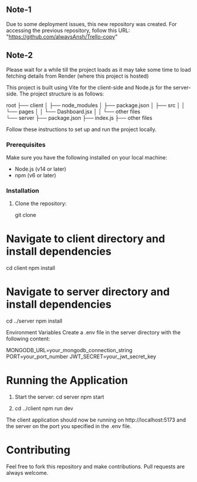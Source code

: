 

## Note-1
Due to some deployment issues, this new repository was created. For accessing the previous repository, follow this URL: "https://github.com/alwaysAnsh/Trello-copy"
## Note-2
Please wait for a while till the project loads as it may take some time to load fetching details from Render (where this project is hosted)

This project is built using Vite for the client-side and Node.js for the server-side. The project structure is as follows:

root
├── client
│ ├── node_modules
│ ├── package.json
│ ├── src
│ │ └── pages
│ │ └── Dashboard.jsx
│ │ └── other files    
└── server
├── package.json
├── index.js
├── other files

Follow these instructions to set up and run the project locally.

### Prerequisites

Make sure you have the following installed on your local machine:
- Node.js (v14 or later)
- npm (v6 or later)

### Installation

1. Clone the repository:

   git clone <repository-url>
 
# Navigate to client directory and install dependencies
cd client
npm install

# Navigate to server directory and install dependencies
cd ../server
npm install

Environment Variables
Create a .env file in the server directory with the following content:

MONGODB_URL=your_mongodb_connection_string
PORT=your_port_number
JWT_SECRET=your_jwt_secret_key

# Running the Application
1. Start the server:
   cd server
   npm start
   
3. cd ../client
    npm run dev

The client application should now be running on http://localhost:5173 and the server on the port you specified in the .env file.

# Contributing
Feel free to fork this repository and make contributions. Pull requests are always welcome.



